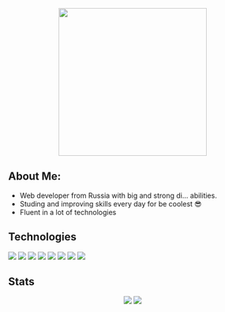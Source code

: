 <div align="center">
    <img src="https://i.giphy.com/media/Dh5q0sShxgp13DwrvG/giphy.webp" width="300">
</div>

## About Me:


- Web developer from Russia with big and strong di... abilities.
- Studing and improving skills every day for be coolest 😎
- Fluent in a lot of technologies

## Technologies

![](https://img.shields.io/badge/Linux-FCC624?style=for-the-badge&logo=linux&logoColor=black)
![](https://img.shields.io/badge/JavaScript-F7DF1E?style=for-the-badge&logo=javascript&logoColor=black)
![](https://img.shields.io/badge/Node.js-43853D?style=for-the-badge&logo=node.js&logoColor=white)
![](https://img.shields.io/badge/Sass-CC6699?style=for-the-badge&logo=sass&logoColor=white)
![](https://img.shields.io/badge/React-20232A?style=for-the-badge&logo=react&logoColor=61DAFB)
![](https://img.shields.io/badge/PostgreSQL-316192?style=for-the-badge&logo=postgresql&logoColor=white)
![](https://img.shields.io/badge/MongoDB-4EA94B?style=for-the-badge&logo=mongodb&logoColor=white)
![](https://img.shields.io/badge/Flutter-02569B?style=for-the-badge&logo=flutter&logoColor=white)

## Stats

<div align="center">
    
![](http://github-profile-summary-cards.vercel.app/api/cards/profile-details?username=OGLwqx&theme=aura_dark)
![](https://wakatime.com/share/@d2nil/93887ec1-a884-4858-9583-f91ad0d205a3.svg)
<!-- ![](http://github-profile-summary-cards.vercel.app/api/cards/repos-per-language?username=OGLwqx&theme=aura_dark)
![](https://github-readme-streak-stats.herokuapp.com?user=OGLwqx&theme=dracula) -->
    
</div>
